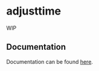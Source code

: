 # adjusttime

WIP

## Documentation

Documentation can be found [here](https://nicholaswilde.io/solar-battery-charger/test/adjusttime/).
